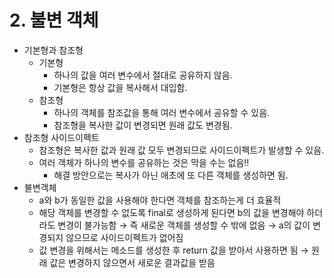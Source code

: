 # 2. 불변 객체

- 기본형과 참조형
    - 기본형
        - 하나의 값을 여러 변수에서 절대로 공유하지 않음.
        - 기본형은 항상 값을 복사해서 대입함.
    - 참조형
        - 하나의 객체를 참조값을 통해 여러 변수에서 공유할 수 있음.
        - 참조형을 복사한 값이 변경되면 원래 값도 변경됨.
- 참조형 사이드이펙트
    - 참조형은 복사한 값과 원래 값 모두 변경되므로 사이드이펙트가 발생할 수 있음.
    - 여러 객체가 하나의 변수를 공유하는 것은 막을 수는 없음!!
        - 해결 방안으로는 복사가 아닌 애초에 또 다른 객체를 생성하면 됨.
- 불변객체
    - a와 b가 동일한 값을 사용해야 한다면 객체를 참조하는게 더 효율적
    - 해당 객체를 변경할 수 없도록 final로 생성하게 된다면 b의 값을 변경해야 하더라도 변경이 불가능함 → 즉 새로운 객체를 생성할 수 밖에 없음 → a의 값이 변경되지 않으므로 사이드이펙트가 없어짐
    - 값 변경을 위해서는 메소드를 생성한 후 return 값을 받아서 사용하면 됨 → 원래 값은 변경하지 않으면서 새로운 결과값을 받음